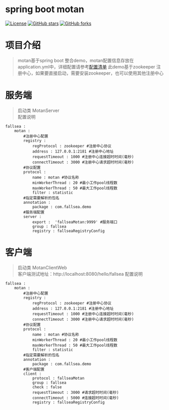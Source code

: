 # spring boot motan
[![License](https://img.shields.io/badge/license-Apache2.0-blue.svg)](LICENSE)
[![GitHub stars](https://img.shields.io/github/stars/fallsea/spring-boot-starter-motan.svg?style=social&label=Stars)](https://github.com/fallsea/spring-boot-starter-motan)
[![GitHub forks](https://img.shields.io/github/forks/fallsea/spring-boot-starter-motan.svg?style=social&label=Fork)](https://github.com/fallsea/spring-boot-starter-motan)

# 项目介绍
> motan基于spring boot 整合demo，motan配置信息存放在application.yml中，详细配置请参考[配置清单](https://github.com/weibocom/motan/wiki/zh_configuration)
> 此demo基于zookeeper 注册中心，如果要直接启动，需要安装zookeeper，也可以使用其他注册中心


# 服务端
> 启动类 MotanServer  
> 配置说明

```
fallsea : 
    motan : 
        #注册中心配置
        registry : 
            regProtocol : zookeeper #注册中心协议
            address : 127.0.0.1:2181 #注册中心地址
            requestTimeout : 1000 #注册中心连接超时时间(毫秒)
            connectTimeout : 3000 #注册中心请求超时时间(毫秒)
        #协议配置
        protocol : 
            name : motan #协议名称
            minWorkerThread : 20 #最小工作pool线程数
            maxWorkerThread : 50 #最大工作pool线程数
            filter : statistic
        #指定需要解析的包名
        annotation :
            package : com.fallsea.demo
        #服务端配置
        server : 
            export :  'fallseaMotan:9999' #服务端口
            group : fallsea
            registry : fallseaRegistryConfig
```

# 客户端
> 启动类  MotanClientWeb  
客户端测试地址：http://localhost:8080/hello/fallsea
> 配置说明

```
fallsea : 
    motan : 
        #注册中心配置
        registry : 
            regProtocol : zookeeper #注册中心协议
            address : 127.0.0.1:2181 #注册中心地址
            requestTimeout : 1000 #注册中心连接超时时间(毫秒)
            connectTimeout : 3000 #注册中心请求超时时间(毫秒)
        #协议配置
        protocol : 
            name : motan #协议名称
            minWorkerThread : 20 #最小工作pool线程数
            maxWorkerThread : 50 #最大工作pool线程数
            filter : statistic
        #指定需要解析的包名
        annotation :
            package : com.fallsea.demo
        #客户端配置
        client : 
            protocol : fallseaMotan
            group : fallsea
            check : false
            requestTimeout : 3000 #请求超时时间(毫秒)
            connectTimeout : 5000 #连接超时时间(毫秒)
            registry : fallseaRegistryConfig
```
